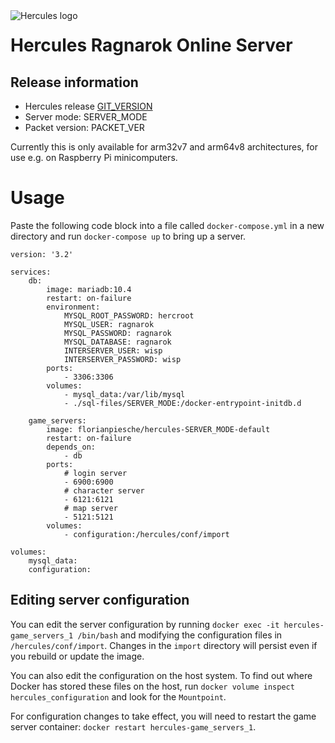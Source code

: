 <img style="float: left;" src="https://raw.githubusercontent.com/fpiesche/hercules-docker/master/distrib-tmpl/hercules-icon.png" alt="Hercules logo"/>

# Hercules Ragnarok Online Server

## Release information

* Hercules release [GIT_VERSION](https://github.com/HerculesWS/Hercules/releases/tag/GIT_VERSION)
* Server mode: SERVER_MODE
* Packet version: PACKET_VER

Currently this is only available for arm32v7 and arm64v8 architectures, for use e.g. on Raspberry Pi minicomputers.


# Usage

Paste the following code block into a file called `docker-compose.yml` in a new directory and run `docker-compose up` to bring up a server.

    version: '3.2'

    services:
        db:
            image: mariadb:10.4
            restart: on-failure
            environment:
                MYSQL_ROOT_PASSWORD: hercroot
                MYSQL_USER: ragnarok
                MYSQL_PASSWORD: ragnarok
                MYSQL_DATABASE: ragnarok
                INTERSERVER_USER: wisp
                INTERSERVER_PASSWORD: wisp
            ports:
                - 3306:3306
            volumes:
                - mysql_data:/var/lib/mysql
                - ./sql-files/SERVER_MODE:/docker-entrypoint-initdb.d

        game_servers:
            image: florianpiesche/hercules-SERVER_MODE-default
            restart: on-failure
            depends_on:
                - db
            ports:
                # login server
                - 6900:6900
                # character server
                - 6121:6121
                # map server
                - 5121:5121
            volumes:
                - configuration:/hercules/conf/import

    volumes:
        mysql_data:
        configuration:

## Editing server configuration

You can edit the server configuration by running `docker exec -it hercules-game_servers_1 /bin/bash` and modifying the configuration files in `/hercules/conf/import`. Changes in the `import` directory will persist even if you rebuild or update the image.

You can also edit the configuration on the host system. To find out where Docker has stored these files on the host, run `docker volume inspect hercules_configuration` and look for the `Mountpoint`.

For configuration changes to take effect, you will need to restart the game server container: `docker restart hercules-game_servers_1`.
